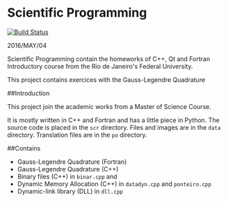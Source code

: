 # Scientific Programming

[![Build Status](https://travis-ci.org/fit087/scientific_programming.svg?branch=master)](https://travis-ci.org/fit087/scientific_programming)

2016/MAY/04

Scientific Programming contain the homeworks of C++, Qt and Fortran Introductory course
from the Rio de Janeiro's Federal University.

This project contains exercices with the Gauss-Legendre Quadrature

##Introduction

This project join the academic works from a Master of Science Course.

It is mostly written in C++ and Fortran and has a little piece in Python. The source code is placed in the ``scr`` directory. Files and images are in the ``data`` directory. Translation files are in the ``po`` directory.

##Contains

- Gauss-Legendre Quadrature (Fortran)
- Gauss-Legendre Quadrature (C++)
- Binary files (C++) in ``binar.cpp`` and 
- Dynamic Memory Allocation (C++) in ``datadyn.cpp`` and ``ponteiro.cpp``
- Dynamic-link library (DLL) in ``dll.cpp``

